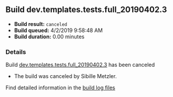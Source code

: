 ## Build dev.templates.tests.full_20190402.3
- **Build result:** `canceled`
- **Build queued:** 4/2/2019 9:58:48 AM
- **Build duration:** 0.00 minutes
### Details
Build [dev.templates.tests.full_20190402.3](https://winappstudio.visualstudio.com/web/build.aspx?pcguid=a4ef43be-68ce-4195-a619-079b4d9834c2&builduri=vstfs%3a%2f%2f%2fBuild%2fBuild%2f27462) has been canceled

+ The build was canceled by Sibille Metzler.

Find detailed information in the [build log files](https://uwpctdiags.blob.core.windows.net/buildlogs/dev.templates.tests.full_20190402.3_logs.zip)
